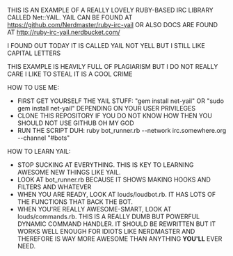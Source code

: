 THIS IS AN EXAMPLE OF A REALLY LOVELY RUBY-BASED IRC LIBRARY CALLED Net::YAIL.  YAIL CAN BE FOUND
AT https://github.com/Nerdmaster/ruby-irc-yail OR ALSO DOCS ARE FOUND AT http://ruby-irc-yail.nerdbucket.com/

I FOUND OUT TODAY IT IS CALLED YAIL NOT YELL BUT I STILL LIKE CAPITAL LETTERS

THIS EXAMPLE IS HEAVILY FULL OF PLAGIARISM BUT I DO NOT REALLY CARE I LIKE TO STEAL IT IS A COOL CRIME

HOW TO USE ME:

* FIRST GET YOURSELF THE YAIL STUFF: "gem install net-yail" OR "sudo gem install net-yail" DEPENDING ON YOUR USER PRIVILEGES
* CLONE THIS REPOSITORY IF YOU DO NOT KNOW HOW THEN YOU SHOULD NOT USE GITHUB OH MY GOD
* RUN THE SCRIPT DUH: ruby bot_runner.rb --network irc.somewhere.org --channel "#bots"

HOW TO LEARN YAIL:

* STOP SUCKING AT EVERYTHING.  THIS IS KEY TO LEARNING AWESOME NEW THINGS LIKE YAIL.
* LOOK AT bot_runner.rb BECAUSE IT SHOWS MAKING HOOKS AND FILTERS AND WHATEVER
* WHEN YOU ARE READY, LOOK AT louds/loudbot.rb.  IT HAS LOTS OF THE FUNCTIONS THAT BACK THE BOT.
* WHEN YOU'RE REALLY AWESOME-SMART, LOOK AT louds/commands.rb.  THIS IS A REALLY DUMB BUT POWERFUL
  DYNAMIC COMMAND HANDLER.  IT SHOULD BE REWRITTEN BUT IT WORKS WELL ENOUGH FOR IDIOTS LIKE
  NERDMASTER AND THEREFORE IS WAY MORE AWESOME THAN ANYTHING **YOU'LL** EVER NEED.
